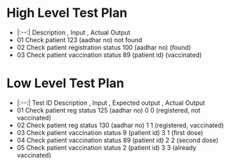 # High Level Test Plan
* |:--:|	  Description	             ,            Input	           ,   	         Actual Output
* 01   Check patient                          123 (aadhar no)	               not found
* 02	Check patient registration status	     100 (aadhar no)	                 (found)
* 03	Check patient vaccination status	      89 (patient id)	               (vaccinated)


# Low Level Test Plan
* |:--:| Test ID	Description	                ,       Input	      ,      Expected output 	 ,      Actual Output
* 01	Check patient reg  status	        125 (aadhar no)	            0	                0 (registered, not vaccinated)
* 02	Check patient reg status	        130 (aadhar no)	            1	                 1 (registered, vaccinated)
* 03	Check patient vaccination  status	9 (patient id)	            3                           1 (first dose)
* 04	Check patient vaccination status	89 (patient id)	            2	                        2 (second dose)
* 05	Check patient vaccination status	2 (patient id)	          3                    3 (already vaccinated)

